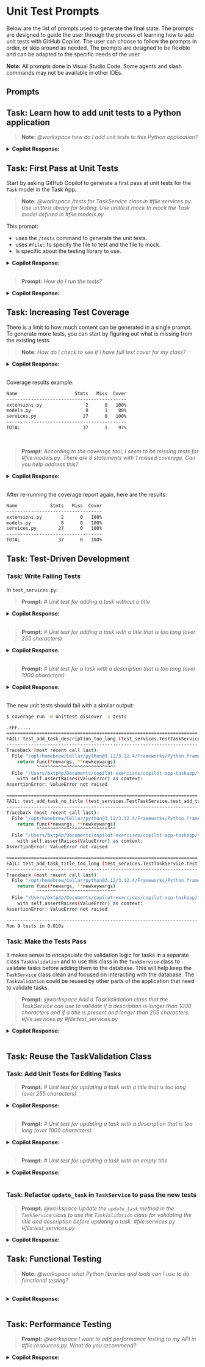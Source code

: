 # Unit Test Prompts

Below are the list of prompts used to generate the final state. The prompts are designed to guide the user through the process of learning how to add unit tests with GitHub Copilot. The user can choose to follow the prompts in order, or skip around as needed. The prompts are designed to be flexible and can be adapted to the specific needs of the user.

**Note:** All prompts done in Visual Studio Code. Some agents and slash commands may not be available in other IDEs.

## Prompts

## Task: Learn how to add unit tests to a Python application

> **Note:** *@workspace how do I add unit tests to this Python application?*

<details>
   <summary><b>Copilot Response:</b></summary>

   <br>

To add unit tests to the Python application in your workspace, you can follow these steps, using the existing structure and examples from the exercises/refactoring/completed/tests/ directory as a guide:

1. **Create a Test Directory (if not already present):**

   - For the Task App, you might want to create a `tests` directory inside `apps/taskapp/src/` if it doesn't already exist. This will keep your tests organized and separate from your application code.

2. **Install Testing Libraries:**

   - Ensure you have `unittest`, a built-in Python testing framework, available in your environment. Since you're working in a Python environment (`venv/`), `unittest` should already be available. For more advanced testing features, you might consider installing `pytest` by adding it to your `requirements.in` and running `pip install -r requirements.in` to update `requirements.txt`.

3. **Create Test Files:**

   - Create test files for each module you want to test. For example, if you have `app.py` and `controllers.py` in `apps/taskapp/src/`, you might create `test_app.py` and `test_controllers.py` in the tests directory. Follow the naming convention of prefixing test files with `test_` to make it clear these are test files and to help with automatic discovery by testing frameworks.

4. **Write Test Cases:**

   - Use the `unittest` framework to write test cases. Each test case class should inherit from `unittest.TestCase`. Within each class, write methods that start with `test_` to define individual tests. You can look at the examples in `exercises/refactoring/completed/tests/test_calculator.py` for guidance on structuring your tests, using `setUp` for initialization, and employing assertions like `self.assertEqual`, `self.assertAlmostEqual`, and `self.assertRaises`.

5. **Mock External Dependencies:**

   - If your application interacts with external services or has side effects, consider using `unittest.mock` to replace these dependencies with mocks during testing. This allows you to test your application logic in isolation. For example, if `controllers.py` interacts with a database, you might mock those interactions in your tests to avoid hitting an actual database.

6. **Run Your Tests:**

   - You can run your tests directly from the command line using the Python interpreter:

      ```python
      python -m unittest discover -s path/to/your/tests/directory
      ```

   - If you're using `pytest`, running your tests can be as simple as executing `pytest` in your terminal.

7. **Integrate Tests with Development Workflow:**

   - Consider integrating your tests into your development workflow using a continuous integration (CI) system. This can help you automatically run tests on each commit or pull request, ensuring that changes do not break existing functionality.

By following these steps and utilizing the examples from the `exercises/refactoring/completed/tests/` directory, you can effectively add unit tests to your Python application, improving its reliability and maintainability.

</details>

## Task: First Pass at Unit Tests

Start by asking GitHub Copilot to generate a first pass at unit tests for the `Task` model in the Task App.

> **Note:** *@workspace /tests for TaskService class in #file:services.py. Use unittest library for testing. Use unittest.mock to mock the Task model defined in #file:models.py*

This prompt:

- uses the `/tests` command to generate the unit tests. 
- uses `#file:` to specify the file to test and the file to mock.
- Is specific about the testing library to use.

<details>
   <summary><b>Copilot Response:</b></summary>

<br>

````markdown
To generate tests for the `TaskService` class in `services.py`, we'll follow these steps:

1. **Mock the Task model and db session:** Since `TaskService` interacts with the database through the `Task` model and `db.session`, we'll mock these to avoid hitting the actual database.

2. **Test `get_all_tasks` method:** Mock `Task.query.all` to return a list of tasks and assert that `get_all_tasks` returns this list.

3. **Test `get_task_by_id` method:** Mock `Task.query.get` to return a specific task when given an ID and assert that `get_task_by_id` returns the correct task.

4. **Test `add_task` method:** Mock `db.session.add` and `db.session.commit` to ensure they are called with the correct parameters when a new task is added.

5. **Test `update_task` method:** Provide a mock task and assert that its attributes are updated correctly after calling `update_task`.

6. **Test `delete_task` method:** Mock `db.session.delete` and `db.session.commit` to ensure they are called when a task is deleted.

Here's how the tests could be implemented:

```python
import unittest
from unittest.mock import patch, MagicMock
from services import TaskService

class TestTaskService(unittest.TestCase):

    @patch('services.Task')
    def test_get_all_tasks(self, mock_Task):
        mock_Task.query.all.return_value = ['task1', 'task2']
        tasks = TaskService.get_all_tasks()
        self.assertEqual(tasks, ['task1', 'task2'])

    @patch('services.Task')
    def test_get_task_by_id(self, mock_Task):
        mock_Task.query.get.return_value = 'task'
        task = TaskService.get_task_by_id(1)
        self.assertEqual(task, 'task')

    @patch('services.db.session')
    @patch('services.Task')
    def test_add_task(self, mock_Task, mock_session):
        TaskService.add_task('title', 'description', False)
        mock_session.add.assert_called()
        mock_session.commit.assert_called()

    @patch('services.db.session')
    def test_update_task(self, mock_session):
        mock_task = MagicMock()
        updated_task = TaskService.update_task(mock_task, 'new title', 'new description', True)
        self.assertEqual(updated_task.title, 'new title')
        self.assertEqual(updated_task.description, 'new description')
        self.assertTrue(updated_task.done)
        mock_session.commit.assert_called()

    @patch('services.db.session')
    def test_delete_task(self, mock_session):
        mock_task = MagicMock()
        deleted_task = TaskService.delete_task(mock_task)
        mock_session.delete.assert_called_with(mock_task)
        mock_session.commit.assert_called()
        self.assertEqual(deleted_task, mock_task)
```

This code provides a basic structure for testing the `TaskService` class methods by mocking interactions with the database.
````

</details>

<br>

> **Prompt:** *How do I run the tests?*

<details>
   <summary><b>Copilot Response:</b></summary>

<br>

````markdown
To run the test in test_services.py using the unittest framework, you can use the command line. Here's how to do it on a Mac machine:

Open the Terminal application.
Navigate to the directory containing your test_services.py file using the cd command. For example, if your file is located in /Users/yourusername/projects/myproject/tests, you would enter:

```sh
cd /Users/yourusername/projects/myproject/tests
```

Run the test file using the Python interpreter. If you're using Python 3 (which is highly recommended), you can run the test by executing:

```sh
python3 -m unittest test_services.py
```

This command tells Python to run the unittest module as a script, passing the name of your test file as an argument. The unittest module will discover and run all tests defined in test_services.py according to the standard unittest test discovery rules.

````

<br>


</details>

## Task: Increasing Test Coverage

There is a limit to how much content can be generated in a single prompt. To generate more tests, you can start by figuring out what is missing from the existing tests.

> **Note:** *How do I check to see if I have full test cover for my class?*


<details>
   <summary><b>Copilot Response:</b></summary>

<br>
   
   ````markdown

To check if you have full test coverage for your class, you can use the `coverage` tool in combination with the `unittest` framework. Here's how you can do it:

1. **Install the `coverage` tool:**

   You can install the `coverage` tool using `pip`, which is the package installer for Python. To install `coverage`, open a terminal window and run the following command:

   ```sh
   pip install coverage
   ```

2. **Run your tests with coverage:**

   Once you have installed the `coverage` tool, you can run your tests with coverage enabled. To do this, you need to use the `coverage run` command followed by the command you would normally use to run your tests. For example, if you are using the `unittest` framework to run your tests, you would run the following command:

   ```sh
   coverage run -m unittest discover -s path/to/your/tests/directory
   ```

   Replace `path/to/your/tests/directory` with the actual path to your tests directory.

3. **Generate a coverage report:**

   After running your tests with coverage enabled, you can generate a coverage report using the `coverage report` command. This will show you the percentage of code that is covered by your tests. To generate a coverage report, run the following command:

   ```sh
   coverage report
   ```

   The coverage report will show you the percentage of code that is covered by your tests, as well as the lines of code that are not covered. This can help you identify areas of your code that are not being tested and may need additional test cases.

4. **View the coverage report:**

   Once you have generated a coverage report, you can view it in your terminal window. The coverage report will show you the percentage of code that is covered by your tests, as well as the lines of code that are not covered. You can use this information to identify areas of your code that are not being tested and may need additional test cases.

By following these steps, you can check if you have full test coverage for your class and identify areas of your code that may need additional test cases.

   ````

<br>

</details>

<br>

Coverage results example:

```txt
Name                     Stmts   Miss  Cover
--------------------------------------------
extensions.py                2      0   100%
models.py                    8      1    88%
services.py                 27      0   100%
--------------------------------------------
TOTAL                       37      1    97%
```

<br>

> **Prompt:** *According to the coverage tool, I seem to be missing tests for #file:models.py. There are 8 statements with 1 missed coverage. Can you help address this?*

<details>
   <summary><b>Copilot Response:</b></summary>

<br>

Given the context of models.py and the information about missed coverage, it seems likely that the __repr__ method of the Task class is not being tested. To address this, you can add a unit test specifically for the __repr__ method to ensure full coverage. Here's an example of how you might write such a test:

```python
import unittest
from models import Task

class TestTaskModel(unittest.TestCase):
    def test_repr_method(self):
        # Create a Task instance with specific attributes
        task = Task(id=1, title='Test Task', description='Test Description', done=False)
        
        # Expected representation
        expected_repr = "<Task Test Task>"
        
        # Assert that the __repr__ method returns the expected string
        self.assertEqual(repr(task), expected_repr)

if __name__ == '__main__':
    unittest.main()
```

This test creates an instance of the Task class, sets its attributes, and then checks if the __repr__ method returns the expected string representation. By adding this test, you should be able to cover the missed statement in your coverage report.

</details>

<br>

After re-running the coverage report again, here are the results:

```txt
Name            Stmts   Miss  Cover
-----------------------------------
extensions.py       2      0   100%
models.py           8      0   100%
services.py        27      0   100%
-----------------------------------
TOTAL              37      0   100%
```

## Task: Test-Driven Development

### Task: Write Failing Tests

In `test_services.py`:

> **Prompt:** *# Unit test for adding a task without a title*

<details>
   <summary><b>Copilot Response:</b></summary>

<br>

```python
 @patch('services.db.session')
    def test_add_task_no_title(self, mock_session):
        with self.assertRaises(ValueError) as context:
            TaskService.add_task('', 'description', False)
        self.assertEqual(str(context.exception), 'Task title is required')
        mock_session.add.assert_not_called()
        mock_session.commit.assert_not_called()
```

</details>

<br>

> **Prompt:** *# Unit test for adding a task with a title that is too long (over 255 characters)*

<details>
   <summary><b>Copilot Response:</b></summary>

<br>

```python
@patch('services.db.session')
def test_add_task_title_too_long(self, mock_session):
   with self.assertRaises(ValueError) as context:
      TaskService.add_task('a' * 256, 'description', False)
   self.assertEqual(str(context.exception), 'Task title must be 255 characters or less')
   mock_session.add.assert_not_called()
   mock_session.commit.assert_not_called()

```

</details>

<br>

> **Prompt:** *# Unit test for a task with a description that is too long (over 1000 characters)*

<details>
   <summary><b>Copilot Response:</b></summary>

```python
    @patch('services.db.session')
    def test_add_task_description_too_long(self, mock_session):
        with self.assertRaises(ValueError) as context:
            TaskService.add_task('title', 'a' * 1001, False)
        self.assertEqual(str(context.exception), 'Task description must be 1000 characters or less')
        mock_session.add.assert_not_called()
        mock_session.commit.assert_not_called()
```

</details>

<br>

The new unit tests should fail with a similar output:



```sh
$ coverage run -m unittest discover -s tests

.FFF.....
======================================================================
FAIL: test_add_task_description_too_long (test_services.TestTaskService.test_add_task_description_too_long)
----------------------------------------------------------------------
Traceback (most recent call last):
  File "/opt/homebrew/Cellar/python@3.12/3.12.4/Frameworks/Python.framework/Versions/3.12/lib/python3.12/unittest/mock.py", line 1390, in patched
    return func(*newargs, **newkeywargs)
           ^^^^^^^^^^^^^^^^^^^^^^^^^^^^^
  File "/Users/bxtp4p/Documents/copilot-exercises/copilot-app-taskapp/tests/test_services.py", line 66, in test_add_task_description_too_long
    with self.assertRaises(ValueError) as context:
AssertionError: ValueError not raised

======================================================================
FAIL: test_add_task_no_title (test_services.TestTaskService.test_add_task_no_title)
----------------------------------------------------------------------
Traceback (most recent call last):
  File "/opt/homebrew/Cellar/python@3.12/3.12.4/Frameworks/Python.framework/Versions/3.12/lib/python3.12/unittest/mock.py", line 1390, in patched
    return func(*newargs, **newkeywargs)
           ^^^^^^^^^^^^^^^^^^^^^^^^^^^^^
  File "/Users/bxtp4p/Documents/copilot-exercises/copilot-app-taskapp/tests/test_services.py", line 48, in test_add_task_no_title
    with self.assertRaises(ValueError) as context:
AssertionError: ValueError not raised

======================================================================
FAIL: test_add_task_title_too_long (test_services.TestTaskService.test_add_task_title_too_long)
----------------------------------------------------------------------
Traceback (most recent call last):
  File "/opt/homebrew/Cellar/python@3.12/3.12.4/Frameworks/Python.framework/Versions/3.12/lib/python3.12/unittest/mock.py", line 1390, in patched
    return func(*newargs, **newkeywargs)
           ^^^^^^^^^^^^^^^^^^^^^^^^^^^^^
  File "/Users/bxtp4p/Documents/copilot-exercises/copilot-app-taskapp/tests/test_services.py", line 57, in test_add_task_title_too_long
    with self.assertRaises(ValueError) as context:
AssertionError: ValueError not raised

----------------------------------------------------------------------
Ran 9 tests in 0.010s

```

### Task: Make the Tests Pass

It makes sense to encapsulate the validation logic for tasks in a separate class `TaskValidation` and to use this class in the `TaskService` class to validate tasks before adding them to the database. This will help keep the `TaskService` class clean and focused on interacting with the database. The `TaskValidation` could be reused by other parts of the application that need to validate tasks.

> **Prompt:** *@workspace Add a TaskValidation class that the TaskService can use to validate if a description is longer than 1000 characters and if a title is present and longer than 255 characters. #file:services.py #file:test_services.py*

<details>
   <summary><b>Copilot Response:</b></summary>

````markdown
To add a `TaskValidation` class to the `services.py` file and integrate it with the `TaskService` class for validating task descriptions and titles, follow these steps:

### Step 1: Define the `TaskValidation` Class in `services.py`

```python
class TaskService:
    @staticmethod
    def add_task(title, description, done):
        TaskValidation.validate_title(title)
        TaskValidation.validate_description(description)
        new_task = Task(
                title=title,
                description=description,
                done=done
        )
        db.session.add(new_task)
        db.session.commit()
        return new_task
```

### Step 2: Integrate `TaskValidation` with `TaskService` in `services.py`

Modify the `add_task` method in the `TaskService` class to use `TaskValidation` for validating the title and description before creating a new task.

```python
class TestTaskValidation(unittest.TestCase):
    def test_validate_title_with_no_title(self):
        with self.assertRaises(ValueError) as context:
            TaskValidation.validate_title('')
        self.assertEqual(str(context.exception), 'Task title is required')

    def test_validate_title_with_long_title(self):
        with self.assertRaises(ValueError) as context:
            TaskValidation.validate_title('a' * 256)
        self.assertEqual(str(context.exception), 'Task title must be 255 characters or less')

    def test_validate_description_with_long_description(self):
        with self.assertRaises(ValueError) as context:
            TaskValidation.validate_description('a' * 1001)
        self.assertEqual(str(context.exception), 'Task description must be 1000 characters or less')
```

### Step 3: Update Tests in `test_services.py`

Since the validation logic is now encapsulated within the `TaskValidation` class, you might want to add tests specifically for this class to ensure its correctness. However, since the validation methods are static and raise exceptions for invalid inputs, your existing tests for `TaskService.add_task` that check for `ValueError` should still be valid. You may want to add direct tests for `TaskValidation` to explicitly test the validation logic.

```python
class TestTaskValidation(unittest.TestCase):
    def test_validate_title_with_no_title(self):
        with self.assertRaises(ValueError) as context:
            TaskValidation.validate_title('')
        self.assertEqual(str(context.exception), 'Task title is required')

    def test_validate_title_with_long_title(self):
        with self.assertRaises(ValueError) as context:
            TaskValidation.validate_title('a' * 256)
        self.assertEqual(str(context.exception), 'Task title must be 255 characters or less')

    def test_validate_description_with_long_description(self):
        with self.assertRaises(ValueError) as context:
            TaskValidation.validate_description('a' * 1001)
        self.assertEqual(str(context.exception), 'Task description must be 1000 characters or less')
```

These changes will help you centralize and manage the validation logic for tasks more effectively, making the `TaskService` class cleaner and more maintainable.
````

</details>

<br>

## Task: Reuse the TaskValidation Class

### Task: Add Unit Tests for Editing Tasks

> **Prompt:** *# Unit test for updating a task with a title that is too long (over 255 characters)*

<details>
   <summary><b>Copilot Response:</b></summary>

<br>

```python
@patch('services.db.session')
def test_update_task_title_too_long(self, mock_session):
   mock_task = MagicMock()
   with self.assertRaises(ValueError) as context:
      TaskService.update_task(mock_task, 'a' * 256, 'description', False)
   self.assertEqual(str(context.exception), 'Task title must be 255 characters or less')
   mock_session.commit.assert_not_called()
```

</details>

<br>

> **Prompt:** *# Unit test for updating a task with a description that is too long (over 1000 characters)*

<details>
   <summary><b>Copilot Response:</b></summary>

<br>

```python
@patch('services.db.session')
def test_update_task_description_too_long(self, mock_session):
   mock_task = MagicMock()
   with self.assertRaises(ValueError) as context:
      TaskService.update_task(mock_task, 'title', 'a' * 1001, False)
   self.assertEqual(str(context.exception), 'Task description must be 1000 characters or less')
   mock_session.commit.assert_not_called()
```

</details>

<br>

> **Prompt:** *# Unit test for updating a task with an empty title*

<details>
   <summary><b>Copilot Response:</b></summary>

<br>

```python
@patch('services.db.session')
def test_update_task_no_title(self, mock_session):
   mock_task = MagicMock()
   with self.assertRaises(ValueError) as context:
      TaskService.update_task(mock_task, '', 'description', False)
   self.assertEqual(str(context.exception), 'Task title is required')
   mock_session.commit.assert_not_called()
```

</details>

<br>

### Task: Refactor `update_task` in `TaskService` to pass the new tests

> **Prompt:** *@workspace Update the `update_task` method in the `TaskService` class to use the `TaskValidation` class for validating the title and description before updating a task. #file:services.py #file:test_services.py*

<details>
   <summary><b>Copilot Response:</b></summary>

<br>

```python
class TaskService:
@staticmethod
def update_task(task, title, description, done):
   """
   Update an existing task.

   Parameters:
   - task: The Task instance to update.
   - title: The new title for the task.
   - description: The new description for the task.
   - done: Boolean indicating the new done status.

   Returns:
   - The updated Task instance.
   """
   TaskValidation.validate_title(title)
   TaskValidation.validate_description(description)
   
   task.title = title
   task.description = description
   task.done = done
   db.session.commit()
   return task
```

</details>


## Task: Functional Testing

> **Note:** *@workspace what Python libraries and tools can I use to do functional testing?*

<br>

<details>
   <summary><b>Copilot Response:</b></summary>

<br>

````markdown
To add functional tests to your Flask application, you can follow these steps, leveraging the Flask testing tools and the structure of your existing tests. Since you're already using `unittest` for unit testing, you can continue with this framework for functional testing. Functional tests will interact with your application's endpoints to ensure they behave as expected when served.

1. **Create a New Test File**: Create a new test file in your `tests` directory. You might name it `test_app.py` to indicate it contains tests for the application's routes and overall behavior.
    
2. **Setup Test Configuration**: In your test file, import the necessary modules and configure your Flask application for testing. This often involves creating a new instance of your Flask application configured to use a different database (e.g., an in-memory SQLite database) to avoid interfering with your production or development database.
    
3. **Write Test Cases**: Write test functions for each endpoint you wish to test. Use the Flask test client (`app.test_client()`) to make requests to your application and assert the responses. You can test for correct response codes, response data, and database state after requests.
    

Here's an example of how you might structure `test_app.py`:

```python
import unittest
from flask import json
from app import app
from extensions import db

class FunctionalTest(unittest.TestCase):
    def setUp(self):
        self.app = app.test_client()
        self.app.testing = True
        with app.app_context():
            # Setup a test database, if necessary
            db.create_all()

    def tearDown(self):
        with app.app_context():
            # Teardown the test database, if necessary
            db.session.remove()
            db.drop_all()

    def test_get_tasks(self):
        response = self.app.get('/tasks/')
        self.assertEqual(response.status_code, 200)
        # Additional assertions on the response data can be made here

    def test_add_task(self):
        response = self.app.post('/tasks/add', data=dict(title="Test Task", description="Test Description"), follow_redirects=True)
        self.assertEqual(response.status_code, 200)
        # Verify the task was added to the database

    # Add more tests as needed for other endpoints

if __name__ == '__main__':
    unittest.main()
```

4. **Run Your Tests**: Run your functional tests using the same command or setup you use for your unit tests. If you're using `pytest`, you can simply run `pytest` in your terminal. If you're using Python's built-in `unittest` framework, you can run your tests with `python -m unittest discover tests`.

Remember to add any additional dependencies you might need for testing (e.g., for handling test databases) to your `requirements.in` file and update your environment accordingly.
````

</details>

<br>


## Task: Performance Testing

> **Prompt:** *@workspace I want to add performance testing to my API in #file:resources.py. What do you recommend?*

<details>
   <summary><b>Copilot Response:</b></summary>

<br>

````markdown
To add performance testing to your API in [`resources.py`](vscode-file://vscode-app/Applications/Visual%20Studio%20Code.app/Contents/Resources/app/out/vs/code/electron-sandbox/workbench/workbench.html "#file:resources.py-context"), you can use a combination of tools and approaches. Here's a recommended strategy:

1. **Locust**: An open-source load testing tool. It allows you to write test scenarios in Python and simulate millions of simultaneous users. This is particularly useful for testing how your API handles high traffic and identifying bottlenecks.
    
2. **Apache JMeter**: A popular open-source tool designed for load testing and measuring performance. It can be used to test performance on static and dynamic resources, and it provides a variety of graphical analyses of performance reports.
    
3. **PyTest-Benchmark**: If you're already using PyTest for unit testing, PyTest-Benchmark can be integrated to add benchmark tests for your API endpoints. This allows you to keep performance tests close to your unit tests and use a familiar framework.
    
4. **Profiling Middleware**: For Flask applications, you can integrate middleware that profiles your API requests and responses. This can help identify slow parts of your API under normal conditions. Flask has extensions like Flask-Profiler or Flask-MonitoringDashboard for this purpose.
    
5. **Custom Load Testing Scripts**: Using `requests` or `httpx` libraries in Python, you can write custom scripts to simulate API requests. This approach gives you full control over the test scenarios and allows you to tailor the load testing to your specific needs.
    

Here's a simple example using Locust to test the performance of fetching all tasks from your API:

```python
from locust import HttpUser, task, between

class ApiUser(HttpUser):
    wait_time = between(1, 5)

    @task
    def get_tasks(self):
        self.client.get("/tasks")
```

This script defines a Locust user that makes GET requests to the `/tasks` endpoint. You can run this test with Locust to simulate multiple users accessing your API simultaneously and measure its performance.

Remember to run these tests in a controlled environment (not on your live API) to avoid impacting real users.
````

</details>
